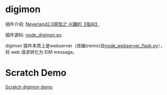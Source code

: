 # digimon

插件介绍: [Neverland2.0原型之 兴趣的【指向】](https://www.codelab.club/blog/2020/12/08/digimon)


插件源码: [node_digimon.py](https://github.com/CodeLabClub/codelab_adapter_extensions/blob/master/nodes_v3/node_digimon.py).

digimon 插件本质上是webserver（改编(remix)自[node_webserver_flask.py](https://github.com/CodeLabClub/codelab_adapter_extensions/blob/master/nodes_v3/node_webserver_flask.py)），将 web 请求转化为 EIM message。


# Scratch Demo
[Scratch digimon demo](https://create.codelab.club/projects/8070/)